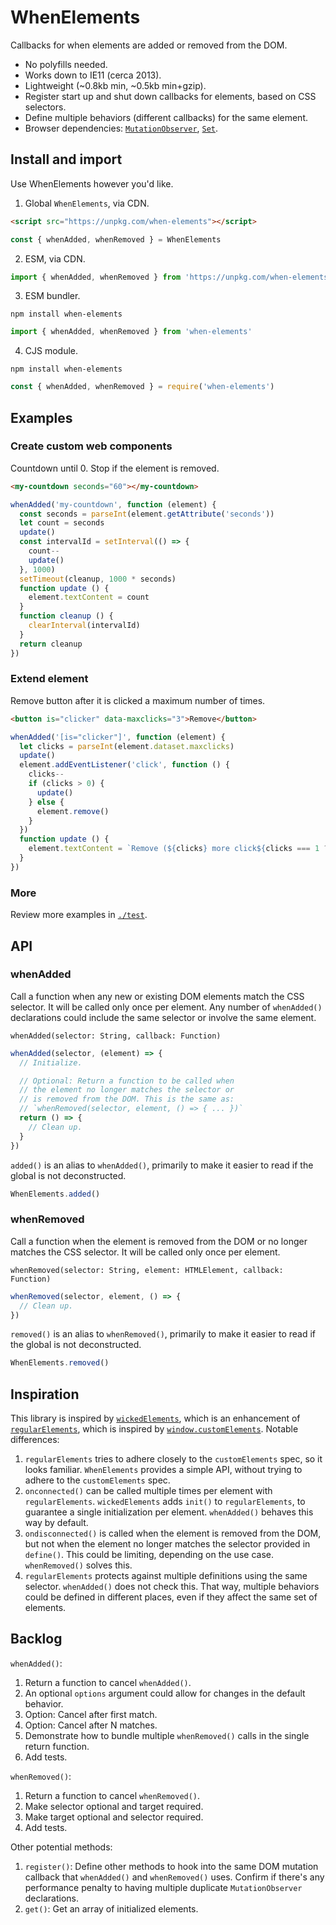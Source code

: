 # WhenElements

Callbacks for when elements are added or removed from the DOM.

- No polyfills needed.
- Works down to IE11 (cerca 2013).
- Lightweight (~0.8kb min, ~0.5kb min+gzip).
- Register start up and shut down callbacks for elements, based on CSS selectors.
- Define multiple behaviors (different callbacks) for the same element.
- Browser dependencies: [`MutationObserver`](https://developer.mozilla.org/en-US/docs/Web/API/MutationObserver), [`Set`](https://developer.mozilla.org/en-US/docs/Web/JavaScript/Reference/Global_Objects/Set).

## Install and import

Use WhenElements however you'd like.

1. Global `WhenElements`, via CDN.

```html
<script src="https://unpkg.com/when-elements"></script>
```

```js
const { whenAdded, whenRemoved } = WhenElements
```

2. ESM, via CDN.

```js
import { whenAdded, whenRemoved } from 'https://unpkg.com/when-elements?module'
```

3. ESM bundler.

```
npm install when-elements
```

```js
import { whenAdded, whenRemoved } from 'when-elements'
```

4. CJS module.

```
npm install when-elements
```

```js
const { whenAdded, whenRemoved } = require('when-elements')
```

## Examples

### Create custom web components

Countdown until 0. Stop if the element is removed.

```html
<my-countdown seconds="60"></my-countdown>
```

```js
whenAdded('my-countdown', function (element) {
  const seconds = parseInt(element.getAttribute('seconds'))
  let count = seconds
  update()
  const intervalId = setInterval(() => {
    count--
    update()
  }, 1000)
  setTimeout(cleanup, 1000 * seconds)
  function update () {
    element.textContent = count
  }
  function cleanup () {
    clearInterval(intervalId)
  }
  return cleanup
})
```

### Extend element

Remove button after it is clicked a maximum number of times.

```html
<button is="clicker" data-maxclicks="3">Remove</button>
```

```js
whenAdded('[is="clicker"]', function (element) {
  let clicks = parseInt(element.dataset.maxclicks)
  update()
  element.addEventListener('click', function () {
    clicks--
    if (clicks > 0) {
      update()
    } else {
      element.remove()
    }
  })
  function update () {
    element.textContent = `Remove (${clicks} more click${clicks === 1 ? '' : 's'})`
  }
})
```

### More

Review more examples in [`./test`](./test).

## API

### whenAdded

Call a function when any new or existing DOM elements match the CSS selector. It will be called only once per element. Any number of `whenAdded()` declarations could include the same selector or involve the same element.

```
whenAdded(selector: String, callback: Function)
```

```js
whenAdded(selector, (element) => {
  // Initialize.

  // Optional: Return a function to be called when
  // the element no longer matches the selector or
  // is removed from the DOM. This is the same as:
  // `whenRemoved(selector, element, () => { ... })`
  return () => {
    // Clean up.
  }
})
```

`added()` is an alias to `whenAdded()`, primarily to make it easier to read if the global is not deconstructed.

```js
WhenElements.added()
```

### whenRemoved

Call a function when the element is removed from the DOM or no longer matches the CSS selector. It will be called only once per element.

```
whenRemoved(selector: String, element: HTMLElement, callback: Function)
```

```js
whenRemoved(selector, element, () => {
  // Clean up.
})
```

`removed()` is an alias to `whenRemoved()`, primarily to make it easier to read if the global is not deconstructed.

```js
WhenElements.removed()
```

## Inspiration

This library is inspired by [`wickedElements`](https://github.com/WebReflection/wicked-elements), which is an enhancement of [`regularElements`](https://github.com/WebReflection/regular-elements), which is inspired by [`window.customElements`](https://developer.mozilla.org/en-US/docs/Web/API/CustomElementRegistry). Notable differences:

1. `regularElements` tries to adhere closely to the `customElements` spec, so it looks familiar. `WhenElements` provides a simple API, without trying to adhere to the `customElements` spec.
2. `onconnected()` can be called multiple times per element with `regularElements`. `wickedElements` adds `init()` to `regularElements`, to guarantee a single initialization per element. `whenAdded()` behaves this way by default.
3. `ondisconnected()` is called when the element is removed from the DOM, but not when the element no longer matches the selector provided in `define()`. This could be limiting, depending on the use case. `whenRemoved()` solves this.
4. `regularElements` protects against multiple definitions using the same selector. `whenAdded()` does not check this. That way, multiple behaviors could be defined in different places, even if they affect the same set of elements.

## Backlog

`whenAdded()`:
1. Return a function to cancel `whenAdded()`.
2. An optional `options` argument could allow for changes in the default behavior.
3. Option: Cancel after first match.
4. Option: Cancel after N matches.
5. Demonstrate how to bundle multiple `whenRemoved()` calls in the single return function.
6. Add tests.

`whenRemoved()`:
1. Return a function to cancel `whenRemoved()`.
2. Make selector optional and target required.
3. Make target optional and selector required.
4. Add tests.

Other potential methods:
1. `register()`: Define other methods to hook into the same DOM mutation callback that `whenAdded()` and `whenRemoved()` uses. Confirm if there's any performance penalty to having multiple duplicate `MutationObserver` declarations.
2. `get()`: Get an array of initialized elements.
